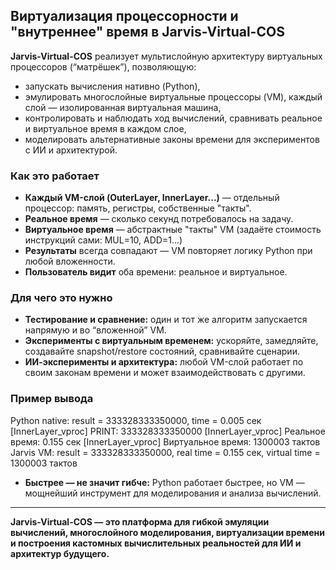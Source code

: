 ## Виртуализация процессорности и "внутреннее" время в Jarvis-Virtual-COS

**Jarvis-Virtual-COS** реализует мультислойную архитектуру виртуальных процессоров (“матрёшек”), позволяющую:

- запускать вычисления нативно (Python),
- эмулировать многослойные виртуальные процессоры (VM), каждый слой — изолированная виртуальная машина,
- контролировать и наблюдать ход вычислений, сравнивать реальное и виртуальное время в каждом слое,
- моделировать альтернативные законы времени для экспериментов с ИИ и архитектурой.

### Как это работает

- **Каждый VM-слой (OuterLayer, InnerLayer...)** — отдельный процессор: память, регистры, собственные "такты".
- **Реальное время** — сколько секунд потребовалось на задачу.
- **Виртуальное время** — абстрактные "такты" VM (задаёте стоимость инструкций сами: MUL=10, ADD=1...)
- **Результаты** всегда совпадают — VM повторяет логику Python при любой вложенности.
- **Пользователь видит** оба времени: реальное и виртуальное.

### Для чего это нужно

- **Тестирование и сравнение:** один и тот же алгоритм запускается напрямую и во “вложенной” VM.
- **Эксперименты с виртуальным временем:** ускоряйте, замедляйте, создавайте snapshot/restore состояний, сравнивайте сценарии.
- **ИИ-эксперименты и архитектура:** любой VM-слой работает по своим законам времени и может взаимодействовать c другими.

### Пример вывода

Python native: result = 333328333350000, time = 0.005 сек
[InnerLayer_vproc] PRINT: 333328333350000
[InnerLayer_vproc] Реальное время: 0.155 сек
[InnerLayer_vproc] Виртуальное время: 1300003 тактов
Jarvis VM: result = 333328333350000, real time = 0.155 сек, virtual time = 1300003 тактов

- **Быстрее — не значит гибче:** Python работает быстрее, но VM — мощнейший инструмент для моделирования и анализа вычислений.

***

**Jarvis-Virtual-COS — это платформа для гибкой эмуляции вычислений, многослойного моделирования, виртуализации времени и построения кастомных вычислительных реальностей для ИИ и архитектур будущего.**
